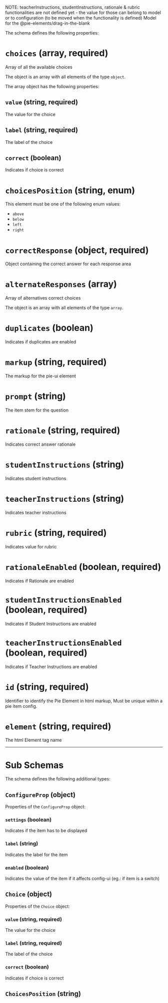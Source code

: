 NOTE: teacherInstructions, studentInstructions, rationale & rubric
functionalities are not defined yet - the value for those can belong to
model or to configuration (to be moved when the functionality is defined)
Model for the @pie-elements/drag-in-the-blank

The schema defines the following properties:

# `choices` (array, required)

Array of all the available choices

The object is an array with all elements of the type `object`.

The array object has the following properties:

## `value` (string, required)

The value for the choice

## `label` (string, required)

The label of the choice

## `correct` (boolean)

Indicates if choice is correct

# `choicesPosition` (string, enum)

This element must be one of the following enum values:

* `above`
* `below`
* `left`
* `right`

# `correctResponse` (object, required)

Object containing the correct answer for each response area

# `alternateResponses` (array)

Array of alternatives correct choices

The object is an array with all elements of the type `array`.

# `duplicates` (boolean)

Indicates if duplicates are enabled

# `markup` (string, required)

The markup for the pie-ui element

# `prompt` (string)

The item stem for the question

# `rationale` (string, required)

Indicates correct answer rationale

# `studentInstructions` (string)

Indicates student instructions

# `teacherInstructions` (string)

Indicates teacher instructions

# `rubric` (string, required)

Indicates value for rubric

# `rationaleEnabled` (boolean, required)

Indicates if Rationale are enabled

# `studentInstructionsEnabled` (boolean, required)

Indicates if Student Instructions are enabled

# `teacherInstructionsEnabled` (boolean, required)

Indicates if Teacher Instructions are enabled

# `id` (string, required)

Identifier to identify the Pie Element in html markup, Must be unique within a pie item config.

# `element` (string, required)

The html Element tag name

---

# Sub Schemas

The schema defines the following additional types:

## `ConfigureProp` (object)

Properties of the `ConfigureProp` object:

### `settings` (boolean)

Indicates if the item has to be displayed

### `label` (string)

Indicates the label for the item

### `enabled` (boolean)

Indicates the value of the item if it affects config-ui (eg.: if item is a switch)

## `Choice` (object)

Properties of the `Choice` object:

### `value` (string, required)

The value for the choice

### `label` (string, required)

The label of the choice

### `correct` (boolean)

Indicates if choice is correct

## `ChoicesPosition` (string)